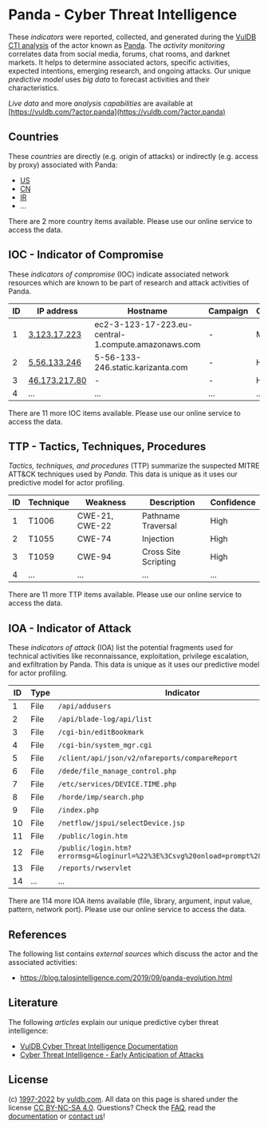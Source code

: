 # Panda - Cyber Threat Intelligence

These _indicators_ were reported, collected, and generated during the [VulDB CTI analysis](https://vuldb.com/?kb.cti) of the actor known as [Panda](https://vuldb.com/?actor.panda). The _activity monitoring_ correlates data from social media, forums, chat rooms, and darknet markets. It helps to determine associated actors, specific activities, expected intentions, emerging research, and ongoing attacks. Our unique _predictive model_ uses _big data_ to forecast activities and their characteristics.

_Live data_ and more _analysis capabilities_ are available at [https://vuldb.com/?actor.panda](https://vuldb.com/?actor.panda)

## Countries

These _countries_ are directly (e.g. origin of attacks) or indirectly (e.g. access by proxy) associated with Panda:

* [US](https://vuldb.com/?country.us)
* [CN](https://vuldb.com/?country.cn)
* [IR](https://vuldb.com/?country.ir)
* ...

There are 2 more country items available. Please use our online service to access the data.

## IOC - Indicator of Compromise

These _indicators of compromise_ (IOC) indicate associated network resources which are known to be part of research and attack activities of Panda.

ID | IP address | Hostname | Campaign | Confidence
-- | ---------- | -------- | -------- | ----------
1 | [3.123.17.223](https://vuldb.com/?ip.3.123.17.223) | ec2-3-123-17-223.eu-central-1.compute.amazonaws.com | - | Medium
2 | [5.56.133.246](https://vuldb.com/?ip.5.56.133.246) | 5-56-133-246.static.karizanta.com | - | High
3 | [46.173.217.80](https://vuldb.com/?ip.46.173.217.80) | - | - | High
4 | ... | ... | ... | ...

There are 11 more IOC items available. Please use our online service to access the data.

## TTP - Tactics, Techniques, Procedures

_Tactics, techniques, and procedures_ (TTP) summarize the suspected MITRE ATT&CK techniques used by _Panda_. This data is unique as it uses our predictive model for actor profiling.

ID | Technique | Weakness | Description | Confidence
-- | --------- | -------- | ----------- | ----------
1 | T1006 | CWE-21, CWE-22 | Pathname Traversal | High
2 | T1055 | CWE-74 | Injection | High
3 | T1059 | CWE-94 | Cross Site Scripting | High
4 | ... | ... | ... | ...

There are 11 more TTP items available. Please use our online service to access the data.

## IOA - Indicator of Attack

These _indicators of attack_ (IOA) list the potential fragments used for technical activities like reconnaissance, exploitation, privilege escalation, and exfiltration by Panda. This data is unique as it uses our predictive model for actor profiling.

ID | Type | Indicator | Confidence
-- | ---- | --------- | ----------
1 | File | `/api/addusers` | High
2 | File | `/api/blade-log/api/list` | High
3 | File | `/cgi-bin/editBookmark` | High
4 | File | `/cgi-bin/system_mgr.cgi` | High
5 | File | `/client/api/json/v2/nfareports/compareReport` | High
6 | File | `/dede/file_manage_control.php` | High
7 | File | `/etc/services/DEVICE.TIME.php` | High
8 | File | `/horde/imp/search.php` | High
9 | File | `/index.php` | Medium
10 | File | `/netflow/jspui/selectDevice.jsp` | High
11 | File | `/public/login.htm` | High
12 | File | `/public/login.htm?errormsg=&loginurl=%22%3E%3Csvg%20onload=prompt%28/XSS/%29%3E` | High
13 | File | `/reports/rwservlet` | High
14 | ... | ... | ...

There are 114 more IOA items available (file, library, argument, input value, pattern, network port). Please use our online service to access the data.

## References

The following list contains _external sources_ which discuss the actor and the associated activities:

* https://blog.talosintelligence.com/2019/09/panda-evolution.html

## Literature

The following _articles_ explain our unique predictive cyber threat intelligence:

* [VulDB Cyber Threat Intelligence Documentation](https://vuldb.com/?kb.cti)
* [Cyber Threat Intelligence - Early Anticipation of Attacks](https://www.scip.ch/en/?labs.20201022)

## License

(c) [1997-2022](https://vuldb.com/?kb.changelog) by [vuldb.com](https://vuldb.com/?kb.about). All data on this page is shared under the license [CC BY-NC-SA 4.0](https://creativecommons.org/licenses/by-nc-sa/4.0/). Questions? Check the [FAQ](https://vuldb.com/?kb.faq), read the [documentation](https://vuldb.com/?kb) or [contact us](https://vuldb.com/?contact)!
